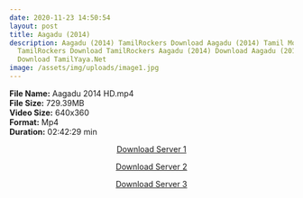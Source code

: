 ```yaml
---
date: 2020-11-23 14:50:54
layout: post
title: Aagadu (2014)
description: Aagadu (2014) TamilRockers Download Aagadu (2014) Tamil Movie
  TamilRockers Download TamilRockers Aagadu (2014) Download Aagadu (2014) Mp4
  Download TamilYaya.Net
image: /assets/img/uploads/image1.jpg
---
```

<!--StartFragment-->

**File Name:** Aagadu 2014 HD.mp4\
**File Size:** 729.39MB\
**Video Size:** 640x360\
**Format:** Mp4\
**Duration:** 02:42:29 min

<!--EndFragment-->

<center>

<a href="http://s27.uptofiles.net//files/Tamil%20HD%20Mobile%20Movies/Aagadu%20(2014)/Aagadu%20(Tamil)/Aagadu%20(Original)/Aagadu%20(640x360)/Aagadu%202014%20HD.mp4" class="myButton">Download Server 1</a>

<a href="http://s27.uptofiles.net//files/Tamil%20HD%20Mobile%20Movies/Aagadu%20(2014)/Aagadu%20(Tamil)/Aagadu%20(Original)/Aagadu%20(640x360)/Aagadu%202014%20HD.mp4" class="myButton">Download Server 2</a>

<a href="http://s27.uptofiles.net//files/Tamil%20HD%20Mobile%20Movies/Aagadu%20(2014)/Aagadu%20(Tamil)/Aagadu%20(Original)/Aagadu%20(640x360)/Aagadu%202014%20HD.mp4" class="myButton">Download Server 3</a>

</center>